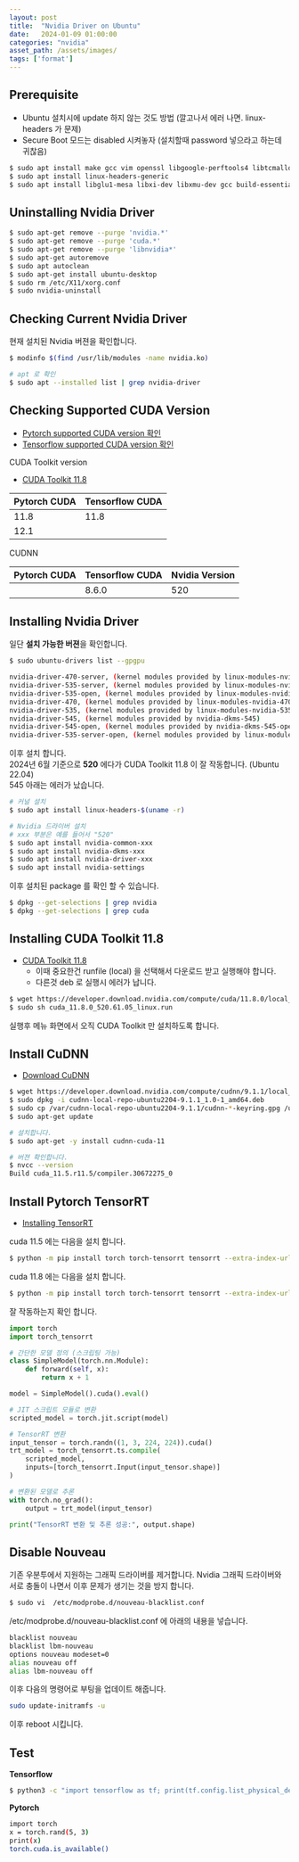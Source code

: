 ```yaml
---
layout: post
title:  "Nvidia Driver on Ubuntu"
date:   2024-01-09 01:00:00
categories: "nvidia"
asset_path: /assets/images/
tags: ['format']
---
```


## Prerequisite

- Ubuntu 설치시에 update 하지 않는 것도 방법 (깔고나서 에러 나면. linux-headers 가 문제)
- Secure Boot 모드는 disabled 시켜놓자 (설치할때 password 넣으라고 하는데 귀찮음)

```bash
$ sudo apt install make gcc vim openssl libgoogle-perftools4 libtcmalloc-minimal4 g++ freeglut3-dev build-essential libx11-dev libxmu-dev libxi-dev libglu1-mesa libglu1-mesa-dev
$ sudo apt install linux-headers-generic
$ sudo apt install libglu1-mesa libxi-dev libxmu-dev gcc build-essential
```

## Uninstalling Nvidia Driver

```bash
$ sudo apt-get remove --purge 'nvidia.*'
$ sudo apt-get remove --purge 'cuda.*'
$ sudo apt-get remove --purge 'libnvidia*'
$ sudo apt-get autoremove
$ sudo apt autoclean
$ sudo apt-get install ubuntu-desktop
$ sudo rm /etc/X11/xorg.conf
$ sudo nvidia-uninstall
```

## Checking Current Nvidia Driver

현재 설치된 Nvidia 버젼을 확인합니다.

```bash
$ modinfo $(find /usr/lib/modules -name nvidia.ko)

# apt 로 확인
$ sudo apt --installed list | grep nvidia-driver
```

## Checking Supported CUDA Version

- [Pytorch supported CUDA version 확인](https://pytorch.org/get-started/locally/)
- [Tensorflow supported CUDA version 확인](https://www.tensorflow.org/install/pip?hl=ko)

CUDA Toolkit version 
 - [CUDA Toolkit 11.8](https://developer.nvidia.com/cuda-11-8-0-download-archive?target_os=Linux&target_arch=x86_64&Distribution=Ubuntu&target_version=22.04&target_type=deb_local)

| Pytorch CUDA | Tensorflow CUDA |
|:-------------|:----------------|
| 11.8         | 11.8            |
| 12.1         |                 |

CUDNN

| Pytorch CUDA | Tensorflow CUDA | Nvidia Version |
|:-------------|:----------------|:---------------|
|              | 8.6.0           | 520            |




## Installing Nvidia Driver 

일단 **설치 가능한 버젼**을 확인합니다. 

```bash
$ sudo ubuntu-drivers list --gpgpu

nvidia-driver-470-server, (kernel modules provided by linux-modules-nvidia-470-server-generic-hwe-22.04)
nvidia-driver-535-server, (kernel modules provided by linux-modules-nvidia-535-server-generic-hwe-22.04)
nvidia-driver-535-open, (kernel modules provided by linux-modules-nvidia-535-open-generic-hwe-22.04)
nvidia-driver-470, (kernel modules provided by linux-modules-nvidia-470-generic-hwe-22.04)
nvidia-driver-535, (kernel modules provided by linux-modules-nvidia-535-generic-hwe-22.04)
nvidia-driver-545, (kernel modules provided by nvidia-dkms-545)
nvidia-driver-545-open, (kernel modules provided by nvidia-dkms-545-open)
nvidia-driver-535-server-open, (kernel modules provided by linux-modules-nvidia-535-server-open-generic-hwe-22.04)
```

이후 설치 합니다. <br>
2024년 6월 기준으로 **520** 에다가 CUDA Toolkit 11.8 이 잘 작동합니다. (Ubuntu 22.04)<br>
545 아래는 에러가 났습니다. 

```bash
# 커널 설치
$ sudo apt install linux-headers-$(uname -r)

# Nvidia 드라이버 설치
# xxx 부분은 예를 들어서 "520" 
$ sudo apt install nvidia-common-xxx
$ sudo apt install nvidia-dkms-xxx
$ sudo apt install nvidia-driver-xxx
$ sudo apt install nvidia-settings
```

이후 설치된 package 를 확인 할 수 있습니다.

```bash
$ dpkg --get-selections | grep nvidia
$ dpkg --get-selections | grep cuda
```


## Installing CUDA Toolkit 11.8

- [CUDA Toolkit 11.8](https://developer.nvidia.com/cuda-11-8-0-download-archive?target_os=Linux&target_arch=x86_64&Distribution=Ubuntu&target_version=22.04&target_type=runfile_local)
  - 이때 중요한건 runfile (local) 을 선택해서 다운로드 받고 실행해야 합니다.
  - 다른것 deb 로 실행시 에러가 납니다. 

```bash
$ wget https://developer.download.nvidia.com/compute/cuda/11.8.0/local_installers/cuda_11.8.0_520.61.05_linux.run
$ sudo sh cuda_11.8.0_520.61.05_linux.run
```

실행후 메뉴 화면에서 오직 CUDA Toolkit 만 설치하도록 합니다. 


## Install CuDNN

 - [Download CuDNN](https://developer.nvidia.com/cudnn-downloads?target_os=Linux&target_arch=x86_64&Distribution=Ubuntu&target_version=22.04&target_type=deb_local)


```bash
$ wget https://developer.download.nvidia.com/compute/cudnn/9.1.1/local_installers/cudnn-local-repo-ubuntu2204-9.1.1_1.0-1_amd64.deb
$ sudo dpkg -i cudnn-local-repo-ubuntu2204-9.1.1_1.0-1_amd64.deb
$ sudo cp /var/cudnn-local-repo-ubuntu2204-9.1.1/cudnn-*-keyring.gpg /usr/share/keyrings/
$ sudo apt-get update

# 설치합니다. 
$ sudo apt-get -y install cudnn-cuda-11

# 버젼 확인합니다. 
$ nvcc --version
Build cuda_11.5.r11.5/compiler.30672275_0
```

## Install Pytorch TensorRT

 - [Installing TensorRT](https://pytorch.org/TensorRT/getting_started/installation.html)

cuda 11.5 에는 다음을 설치 합니다. 
```bash
$ python -m pip install torch torch-tensorrt tensorrt --extra-index-url https://download.pytorch.org/whl/cu115
```

cuda 11.8 에는 다음을 설치 합니다.
```bash
$ python -m pip install torch torch-tensorrt tensorrt --extra-index-url https://download.pytorch.org/whl/cu118
```

잘 작동하는지 확인 합니다. 

```python
import torch
import torch_tensorrt

# 간단한 모델 정의 (스크립팅 가능)
class SimpleModel(torch.nn.Module):
    def forward(self, x):
        return x + 1

model = SimpleModel().cuda().eval()

# JIT 스크립트 모듈로 변환
scripted_model = torch.jit.script(model)

# TensorRT 변환
input_tensor = torch.randn((1, 3, 224, 224)).cuda()
trt_model = torch_tensorrt.ts.compile(
    scripted_model,
    inputs=[torch_tensorrt.Input(input_tensor.shape)]
)

# 변환된 모델로 추론
with torch.no_grad():
    output = trt_model(input_tensor)

print("TensorRT 변환 및 추론 성공:", output.shape)
```


## Disable Nouveau

기존 우분투에서 지원하는 그래픽 드라이버를 제거합니다.
Nvidia 그래픽 드라이버와 서로 충돌이 나면서 이후 문제가 생기는 것을 방지 합니다.

```bash
$ sudo vi  /etc/modprobe.d/nouveau-blacklist.conf 
```

/etc/modprobe.d/nouveau-blacklist.conf 에 아래의 내용을 넣습니다.

```bash
blacklist nouveau
blacklist lbm-nouveau
options nouveau modeset=0
alias nouveau off
alias lbm-nouveau off
```

이후 다음의 명령어로 부팅을 업데이트 해줍니다.


``` bash
sudo update-initramfs -u
```

이후 reboot 시킵니다.


## Test

**Tensorflow**
```bash
$ python3 -c "import tensorflow as tf; print(tf.config.list_physical_devices('GPU'))"
```

**Pytorch**

```bash
import torch
x = torch.rand(5, 3)
print(x)
torch.cuda.is_available()
```